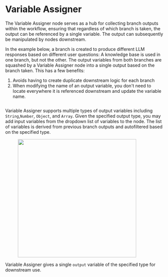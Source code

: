 # Variable Assigner

The Variable Assigner node serves as a hub for collecting branch outputs within the workflow, ensuring that regardless of which branch is taken, the output can be referenced by a single variable. The output can subsequently be manipulated by nodes downstream. 

In the example below, a branch is created to produce different LLM responses based on different user questions: A knowledge base is used in one branch, but not the other. The output variables from both branches are squashed by a Variable Assigner node into a single output based on the branch taken. This has a few benefits:

1. Avoids having to create duplicate downstream logic for each branch
2. When modifying the name of an output variable, you don't need to locate everywhere it is referenced downstream and update the variable name.

<figure><img src="https://langgenius.feishu.cn/space/api/box/stream/download/asynccode/?code=YWFlNDlhZWRmN2U5NmI1MzIyNzcwNDIxOGRjNmFmMjVfV29TVmt0SHdMdjlXRGR2TFdGdFdraGV2SFIxWmt3OFpfVG9rZW46WVJKZ2I5a1Ztb0RMRnp4ZnpQZGN5Z1Y5bnliXzE3MTI1OTc2NDg6MTcxMjYwMTI0OF9WNA" alt=""><figcaption></figcaption></figure>

Variable Assigner supports multiple types of output variables including `String`,`Number`, `Object`, and `Array`. Given the specified output type, you may add input variables from the dropdown list of variables to the node. The list of variables is derived from previous branch outputs and autofiltered based on the specified type.

<figure><img src="https://langgenius.feishu.cn/space/api/box/stream/download/asynccode/?code=MmQ5OGY3OTBiZjdkYjUzM2M4ODBmMWFmYTc0YzUwMzJfY0JJWkJBcWd1WlVXQTJ4RW56Uk11WE1pOEtZeXN6dzJfVG9rZW46TjA5TGJqWmF4b3VIb3R4eUI4ZWNkUWVkbnNmXzE3MTI1OTc0Mjg6MTcxMjYwMTAyOF9WNA" alt="" width="375"><figcaption></figcaption></figure>

Variable Assigner gives a single `output` variable of the specified type for downstream use.
